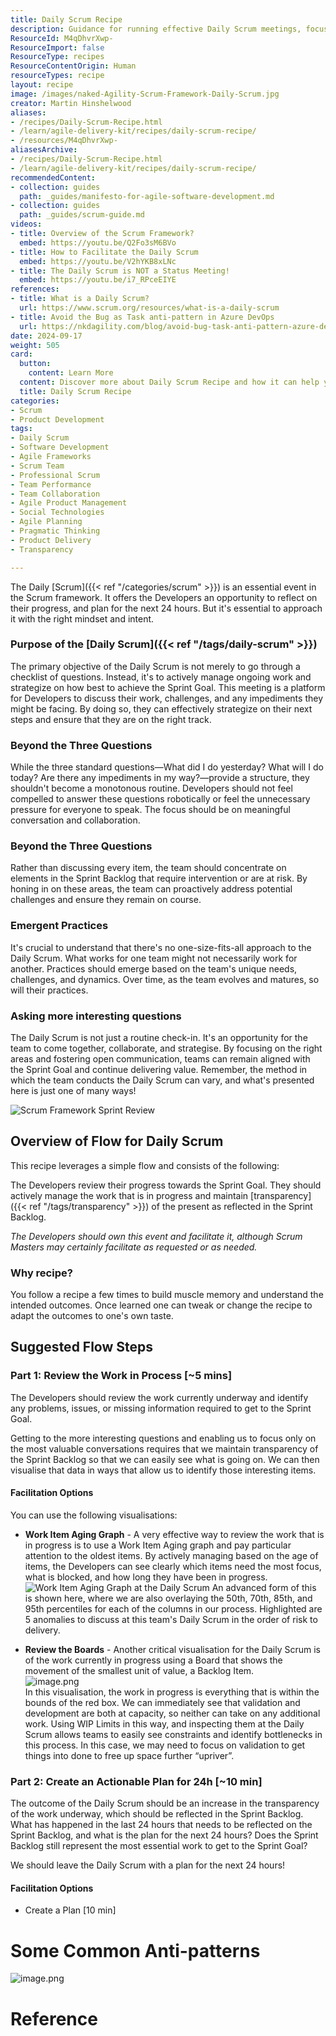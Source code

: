 ```yaml
---
title: Daily Scrum Recipe
description: Guidance for running effective Daily Scrum meetings, focusing on team collaboration, progress review, actionable planning, and adapting practices to team needs.
ResourceId: M4qDhvrXwp-
ResourceImport: false
ResourceType: recipes
ResourceContentOrigin: Human
resourceTypes: recipe
layout: recipe
image: /images/naked-Agility-Scrum-Framework-Daily-Scrum.jpg
creator: Martin Hinshelwood
aliases:
- /recipes/Daily-Scrum-Recipe.html
- /learn/agile-delivery-kit/recipes/daily-scrum-recipe/
- /resources/M4qDhvrXwp-
aliasesArchive:
- /recipes/Daily-Scrum-Recipe.html
- /learn/agile-delivery-kit/recipes/daily-scrum-recipe/
recommendedContent:
- collection: guides
  path: _guides/manifesto-for-agile-software-development.md
- collection: guides
  path: _guides/scrum-guide.md
videos:
- title: Overview of the Scrum Framework?
  embed: https://youtu.be/Q2Fo3sM6BVo
- title: How to Facilitate the Daily Scrum
  embed: https://youtu.be/V2hYKB8xLNc
- title: The Daily Scrum is NOT a Status Meeting!
  embed: https://youtu.be/i7_RPceEIYE
references:
- title: What is a Daily Scrum?
  url: https://www.scrum.org/resources/what-is-a-daily-scrum
- title: Avoid the Bug as Task anti-pattern in Azure DevOps
  url: https://nkdagility.com/blog/avoid-bug-task-anti-pattern-azure-devops
date: 2024-09-17
weight: 505
card:
  button:
    content: Learn More
  content: Discover more about Daily Scrum Recipe and how it can help you in your Agile journey!
  title: Daily Scrum Recipe
categories:
- Scrum
- Product Development
tags:
- Daily Scrum
- Software Development
- Agile Frameworks
- Scrum Team
- Professional Scrum
- Team Performance
- Team Collaboration
- Agile Product Management
- Social Technologies
- Agile Planning
- Pragmatic Thinking
- Product Delivery
- Transparency

---
```

The Daily [Scrum]({{< ref "/categories/scrum" >}}) is an essential event in the Scrum framework. It offers the
Developers an opportunity to reflect on their progress, and plan for the next 24
hours. But it's essential to approach it with the right mindset and intent.

### Purpose of the [Daily Scrum]({{< ref "/tags/daily-scrum" >}})

The primary objective of the Daily Scrum is not merely to go through a checklist
of questions. Instead, it's to actively manage ongoing work and strategize on
how best to achieve the Sprint Goal. This meeting is a platform for Developers
to discuss their work, challenges, and any impediments they might be facing. By
doing so, they can effectively strategize on their next steps and ensure that
they are on the right track.

### Beyond the Three Questions

While the three standard questions—What did I do yesterday? What will I do
today? Are there any impediments in my way?—provide a structure, they shouldn't
become a monotonous routine. Developers should not feel compelled to answer
these questions robotically or feel the unnecessary pressure for everyone to
speak. The focus should be on meaningful conversation and collaboration.

### Beyond the Three Questions

Rather than discussing every item, the team should concentrate on elements in
the Sprint Backlog that require intervention or are at risk. By honing in on
these areas, the team can proactively address potential challenges and ensure
they remain on course.

### Emergent Practices

It's crucial to understand that there's no one-size-fits-all approach to the
Daily Scrum. What works for one team might not necessarily work for another.
Practices should emerge based on the team's unique needs, challenges, and
dynamics. Over time, as the team evolves and matures, so will their practices.

### Asking more interesting questions

The Daily Scrum is not just a routine check-in. It's an opportunity for the team
to come together, collaborate, and strategise. By focusing on the right areas
and fostering open communication, teams can remain aligned with the Sprint Goal
and continue delivering value. Remember, the method in which the team conducts
the Daily Scrum can vary, and what's presented here is just one of many ways!

![Scrum Framework Sprint
Review](../../assets/images/naked-agility-scrum-framework-daily-scrum.jpg)

## Overview of Flow for Daily Scrum

This recipe leverages a simple flow and consists of the following:

The Developers review their progress towards the Sprint Goal. They should
actively manage the work that is in progress and maintain [transparency]({{< ref "/tags/transparency" >}}) of the
present as reflected in the Sprint Backlog.

_The Developers should own this event and facilitate it, although Scrum Masters
may certainly facilitate as requested or as needed._

### Why recipe?

You follow a recipe a few times to build muscle memory and understand the
intended outcomes. Once learned one can tweak or change the recipe to adapt the
outcomes to one's own taste.

## Suggested Flow Steps

### Part 1: Review the Work in Process [\~5 mins]

The Developers should review the work currently underway and identify any
problems, issues, or missing information required to get to the Sprint Goal.

Getting to the more interesting questions and enabling us to focus only on the
most valuable conversations requires that we maintain transparency of the Sprint
Backlog so that we can easily see what is going on. We can then visualise that
data in ways that allow us to identify those interesting items.

#### Facilitation Options

You can use the following visualisations:

- **Work Item Aging Graph** - A very effective way to review the work that is
  in progress is to use a Work Item Aging graph and pay particular attention
  to the oldest items. By actively managing based on the age of items, the
  Developers can see clearly which items need the most focus, what is blocked,
  and how long they have been in progress.  
   ![Work Item Aging Graph at the Daily
Scrum](../../assets/images/naked-agility-DailyScrum-WorkItemAging.jpg) An
  advanced form of this is shown here, where we are also overlaying the 50th,
  70th, 85th, and 95th percentiles for each of the columns in our process.
  Highlighted are 5 anomalies to discuss at this team's Daily Scrum in the
  order of risk to delivery.

- **Review the Boards** - Another critical visualisation for the Daily Scrum
  is of the work currently in progress using a Board that shows the movement
  of the smallest unit of value, a Backlog Item.  
  ![image.png](../../assets/images/nkdAgility-ProductValueBoard.png)  
  In this visualisation, the work in progress is everything that is within the
  bounds of the red box. We can immediately see that validation and
  development are both at capacity, so neither can take on any additional
  work. Using WIP Limits in this way, and inspecting them at the Daily Scrum
  allows teams to easily see constraints and identify bottlenecks in this
  process. In this case, we may need to focus on validation to get things into
  done to free up space further “upriver”.

### Part 2: Create an Actionable Plan for 24h [\~10 min]

The outcome of the Daily Scrum should be an increase in the transparency of the
work underway, which should be reflected in the Sprint Backlog. What has
happened in the last 24 hours that needs to be reflected on the Sprint Backlog,
and what is the plan for the next 24 hours? Does the Sprint Backlog still
represent the most essential work to get to the Sprint Goal?

We should leave the Daily Scrum with a plan for the next 24 hours!

#### Facilitation Options

- Create a Plan [10 min]

# Some Common Anti-patterns

![image.png](/.attachments/image-61d227be-fe84-4577-860b-179b95e3a3d3.png)

# Reference
